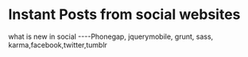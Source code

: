 Instant Posts from social websites 
========

what is new in social ----Phonegap, jquerymobile, grunt, sass, karma,facebook,twitter,tumblr
